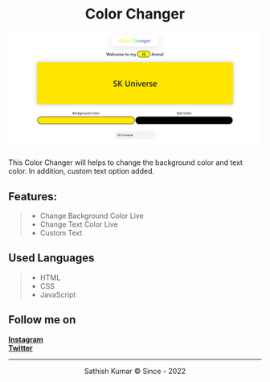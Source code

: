 <h1 align="center">Color Changer</h1>

![Screenshot](https://raw.githubusercontent.com/sathishkumar-io/color-changer-js/main/assets/img/screenshot.png)

This Color Changer will helps to change the background color and text color. In addition, custom text option added.

## Features:

> - Change Background Color Live
> - Change Text Color Live
> - Custom Text

## Used Languages

> - HTML
> - CSS
> - JavaScript

## Follow me on

[**Instagram**](https://instagram.com/sathishkumar.dev, "My Instagram ID")\
[**Twitter**](https://twitter.com/sathishkumar_io, "My Twitter ID")

<hr>

<p align=center>Sathish Kumar © Since - 2022</p>
